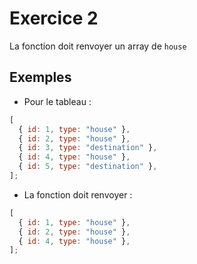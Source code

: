 # Exercice 2

La fonction doit renvoyer un array de `house`

## Exemples

- Pour le tableau :

```javascript
[
  { id: 1, type: "house" },
  { id: 2, type: "house" },
  { id: 3, type: "destination" },
  { id: 4, type: "house" },
  { id: 5, type: "destination" },
];
```

- La fonction doit renvoyer :

```javascript
[
  { id: 1, type: "house" },
  { id: 2, type: "house" },
  { id: 4, type: "house" },
];
```
